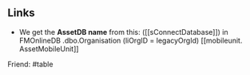 ## Links

- We get the **AssetDB name** from this:
	([[sConnectDatabase]]) in
	FMOnlineDB .dbo.Organisation (liOrgID = legacyOrgId) [[mobileunit. AssetMobileUnit]]


Friend: #table